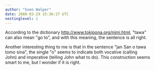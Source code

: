 ```yaml
---
author: "Sven Walper"
date: 2008-03-29 15:36:27 UTC
nestinglevel: 1
---
```

According to the dictionary http://www.tokipona.org/nimi.html, "tawa"  
can also mean "go to", and with this meaning, the sentence is all right.  
  
Another interesting thing to me is that in the sentence "jan San o tawa  
tomo sina", the single "o" seems to indicate both vocative (calling  
John) and imperative (telling John what to do). This construction seems  
smart to me, but I wonder if it is right.